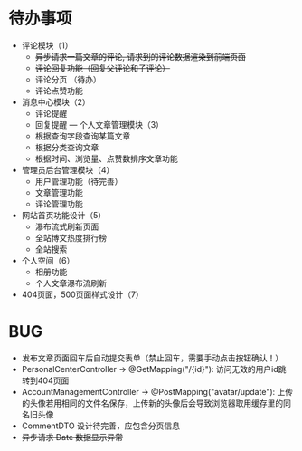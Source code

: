 # 待办事项
- 评论模块（1）
    - ~~异步请求一篇文章的评论, 请求到的评论数据渲染到前端页面~~ 
    - ~~评论回复功能（回复父评论和子评论）~~
    - 评论分页 （待办）
    - 评论点赞功能
- 消息中心模块（2）
    - 评论提醒
    - 回复提醒
— 个人文章管理模块（3）
    - 根据查询字段查询某篇文章
    - 根据分类查询文章
    - 根据时间、浏览量、点赞数排序文章功能
- 管理员后台管理模块（4）
    - 用户管理功能（待完善）
    - 文章管理功能
    - 评论管理功能
- 网站首页功能设计（5）
    - 瀑布流式刷新页面
    - 全站博文热度排行榜
    - 全站搜索
- 个人空间（6）
    - 相册功能
    - 个人文章瀑布流刷新
- 404页面，500页面样式设计（7）
# BUG
- 发布文章页面回车后自动提交表单（禁止回车，需要手动点击按钮确认！）
- PersonalCenterController -> @GetMapping("/{id}"): 访问无效的用户id跳转到404页面
- AccountManagementController -> @PostMapping("avatar/update"): 上传的头像若用相同的文件名保存，上传新的头像后会导致浏览器取用缓存里的同名旧头像
- CommentDTO 设计待完善，应包含分页信息 
- ~~异步请求 Date 数据显示异常~~